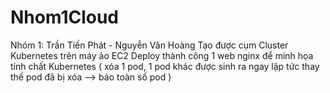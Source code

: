 # Nhom1Cloud
Nhóm 1: Trần Tiến Phát - Nguyễn Văn Hoàng
Tạo được cụm Cluster Kubernetes trên máy ảo EC2
Deploy thành công 1 web nginx để minh họa tính chất Kubernetes 
( xóa 1 pod, 1 pod khác được sinh ra ngay lập tức thay thế pod đã bị xóa --> bảo toàn số pod )
